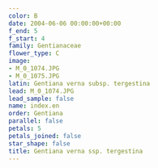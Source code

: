 ```yaml
---
color: B
date: 2004-06-06 00:00:00+00:00
f_end: 5
f_start: 4
family: Gentianaceae
flower_type: C
image:
- M_0_1074.JPG
- M_0_1075.JPG
latin: Gentiana verna subsp. tergestina
lead: M_0_1074.JPG
lead_sample: false
name: index.en
order: Gentiana
parallel: false
petals: 5
petals_joined: false
star_shape: false
title: Gentiana verna ssp. tergestina
---
```

